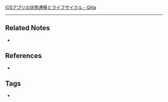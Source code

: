 [iOSアプリの状態遷移とライフサイクル - Qiita](https://qiita.com/ya8612tec/items/52a39054eadc4742c267)

----
## Related Notes
- 

## References
- 

## Tags
- 